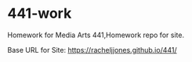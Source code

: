# 441-work
Homework for Media Arts 441,Homework repo for site.

Base URL for Site:
https://racheljjones.github.io/441/
